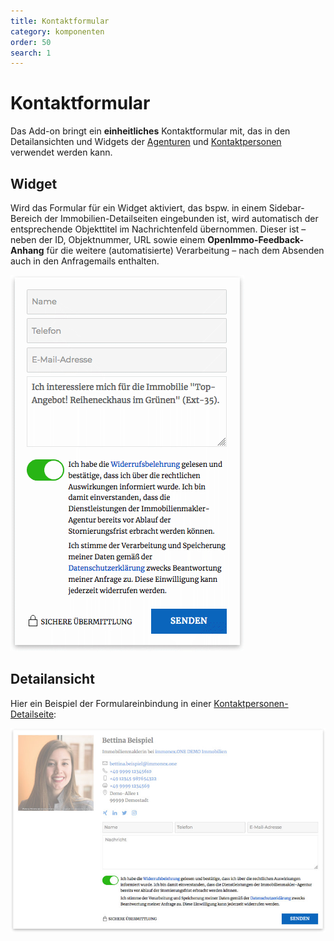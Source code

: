```yaml
---
title: Kontaktformular
category: komponenten
order: 50
search: 1
---
```


# Kontaktformular

Das Add-on bringt ein **einheitliches** Kontaktformular mit, das in den Detailansichten und Widgets der [Agenturen](agentur-details.html) und [Kontaktpersonen](kontaktpersonen-details.html) verwendet werden kann.

## Widget

Wird das Formular für ein Widget aktiviert, das bspw. in einem Sidebar-Bereich der Immobilien-Detailseiten eingebunden ist, wird automatisch der entsprechende Objekttitel im Nachrichtenfeld übernommen. Dieser ist – neben der ID, Objektnummer, URL sowie einem **OpenImmo-Feedback-Anhang** für die weitere (automatisierte) Verarbeitung – nach dem Absenden auch in den Anfragemails enthalten.

![Kontaktformular in einem Widget](../assets/scst-contact-form-widget-1.png)

## Detailansicht

Hier ein Beispiel der Formulareinbindung in einer [Kontaktpersonen-Detailseite](kontaktpersonen-details.html):

![Kontaktformular in einer Kontaktpersonen-Detailansicht](../assets/scst-contact-form-agent-details-1.jpg)